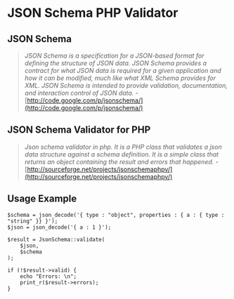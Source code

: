 JSON Schema PHP Validator
=

JSON Schema
-

> *JSON Schema is a specification for a JSON-based format for defining the structure of JSON data. JSON Schema provides a contract for what JSON data is required for a given application and how it can be modified, much like what XML Schema provides for XML. JSON Schema is intended to provide validation, documentation, and interaction control of JSON data.* - [http://code.google.com/p/jsonschema/](http://code.google.com/p/jsonschema/)

JSON Schema Validator for PHP
-

> *Json schema validator in php. It is a PHP class that validates a json data structure against a schema definition. It is a simple class that returns an object containing the result and errors that happened.* - [http://sourceforge.net/projects/jsonschemaphpv/](http://sourceforge.net/projects/jsonschemaphpv/)

Usage Example
-

    $schema = json_decode('{ type : "object", properties : { a : { type : "string" }} }');
    $json = json_decode('{ a : 1 }');

    $result = JsonSchema::validate(
        $json,
        $schema
    );

    if (!$result->valid) {
        echo "Errors: \n";
        print_r($result->errors);
    }
